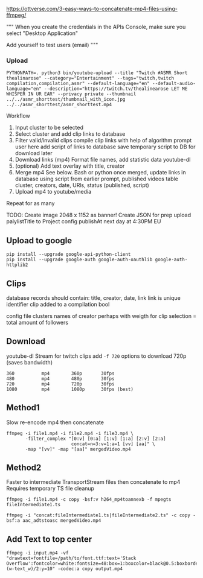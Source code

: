 https://ottverse.com/3-easy-ways-to-concatenate-mp4-files-using-ffmpeg/

"""
When you create the credentials in the APIs Console, make sure you select "Desktop Application"

Add yourself to test users (email)
"""

### Upload
```
PYTHONPATH=. python3 bin/youtube-upload --title "Twitch #ASMR Short thealinarose" --category="Entertainment" --tags="twitch,twitch compilation,compilation,asmr" --default-language="en" --default-audio-language="en" --description="https://twitch.tv/thealinearose LET ME WHISPER IN UR EAR" --privacy private --thumbnail ../../asmr_shorttest/thumbnail_with_icon.jpg ../../asmr_shorttest/asmr_shorttest.mp4 
```



Workflow
1. Input cluster to be selected
1. Select cluster and add clip links to database
1. Filter valid/invalid clips
    compile clip links with help of algorithm
    prompt user here
    add script of links to database
    save temporary script to DB for download later
1. Download links (mp4)
    Format file names, add statistic data
    youtube-dl
1. (optional) Add text overlay with title, creator
1. Merge mp4
    See below. Bash or python
    once merged, update links in database using script from earlier
    prompt, published videos table
    cluster, creators, date, URls, status (published, script)
1. Upload mp4 to youtube/media

Repeat for as many

TODO:
    Create image 2048 x 1152 as banner!
    Create JSON for prep upload
    palylistTitle to Project config
    publishAt next day at 4:30PM EU




## Upload to google
```
pip install --upgrade google-api-python-client
pip install --upgrade google-auth google-auth-oauthlib google-auth-httplib2
```


## Clips
database
    records should contain:
        title, creator, date, link
        link is unique identifier
    clip added to a compilation bool

config file
    clusters 
        names of creator
        perhaps with weigth for clip selection = total amount of followers
    
## Download
youtube-dl
Stream for twitch clips
add `-f 720` options to download 720p (saves bandwidth)
```
360          mp4        360p       30fps
480          mp4        480p       30fps
720          mp4        720p       30fps
1080         mp4        1080p      30fps (best)
```

## Method1
Slow re-encode mp4 then concatenate
```
ffmpeg -i file1.mp4 -i file2.mp4 -i file3.mp4 \
       -filter_complex "[0:v] [0:a] [1:v] [1:a] [2:v] [2:a]
                        concat=n=3:v=1:a=1 [vv] [aa]" \
       -map "[vv]" -map "[aa]" mergedVideo.mp4
```

## Method2
Faster to intermediate TransportStream files then concatenate to mp4
Requires temporary TS file cleanup

```
ffmpeg -i file1.mp4 -c copy -bsf:v h264_mp4toannexb -f mpegts fileIntermediate1.ts
```

```
ffmpeg -i "concat:fileIntermediate1.ts|fileIntermediate2.ts" -c copy -bsf:a aac_adtstoasc mergedVideo.mp4
```

## Add Text to top center
```
ffmpeg -i input.mp4 -vf "drawtext=fontfile=/path/to/font.ttf:text='Stack Overflow':fontcolor=white:fontsize=48:box=1:boxcolor=black@0.5:boxborderw=5:x=(w-text_w)/2:y=10" -codec:a copy output.mp4
```

